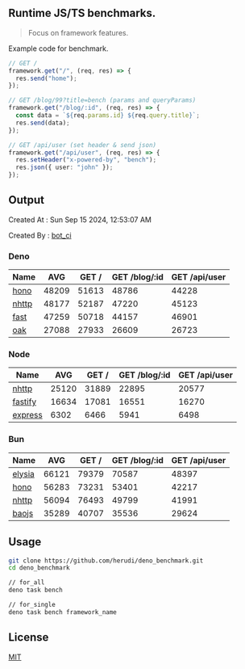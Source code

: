 ## Runtime JS/TS benchmarks.

> Focus on framework features.

Example code for benchmark.
```ts
// GET /
framework.get("/", (req, res) => {
  res.send("home");
});

// GET /blog/99?title=bench (params and queryParams)
framework.get("/blog/:id", (req, res) => {
  const data = `${req.params.id} ${req.query.title}`;
  res.send(data);
});

// GET /api/user (set header & send json)
framework.get("/api/user", (req, res) => {
  res.setHeader("x-powered-by", "bench");
  res.json({ user: "john" });
});
```

## Output
Created At : Sun Sep 15 2024, 12:53:07 AM

Created By : [bot_ci](https://github.com/herudi/deno_benchmarks/commits?author=github-actions%5Bbot%5D)


### Deno
|Name|AVG|GET /|GET /blog/:id|GET /api/user|
|----|----|----|----|----|
|[hono](https://github.com/honojs/hono)|48209|51613|48786|44228|
|[nhttp](https://github.com/nhttp/nhttp)|48177|52187|47220|45123|
|[fast](https://github.com/danteissaias/fast)|47259|50718|44157|46901|
|[oak](https://github.com/oakserver/oak)|27088|27933|26609|26723|
  


### Node
|Name|AVG|GET /|GET /blog/:id|GET /api/user|
|----|----|----|----|----|
|[nhttp](https://github.com/nhttp/nhttp)|25120|31889|22895|20577|
|[fastify](https://github.com/fastify/fastify)|16634|17081|16551|16270|
|[express](https://github.com/expressjs/express)|6302|6466|5941|6498|
  


### Bun
|Name|AVG|GET /|GET /blog/:id|GET /api/user|
|----|----|----|----|----|
|[elysia](https://github.com/elysiajs/elysia)|66121|79379|70587|48397|
|[hono](https://github.com/honojs/hono)|56283|73231|53401|42217|
|[nhttp](https://github.com/nhttp/nhttp)|56094|76493|49799|41991|
|[baojs](https://github.com/mattreid1/baojs)|35289|40707|35536|29624|
  



## Usage

```bash
git clone https://github.com/herudi/deno_benchmark.git
cd deno_benchmark

// for_all
deno task bench

// for_single
deno task bench framework_name
```

## License

[MIT](LICENSE)

